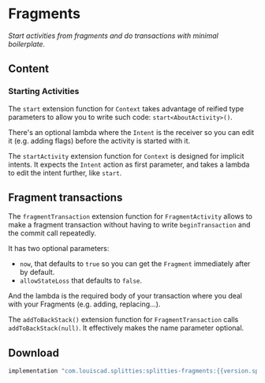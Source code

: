 # Fragments

*Start activities from fragments and do transactions with minimal boilerplate.*

## Content

### Starting Activities

The `start` extension function for `Context` takes advantage of reified type
parameters to allow you to write such code: `start<AboutActivity>()`.

There's an optional lambda where the `Intent` is the receiver so you can
edit it (e.g. adding flags) before the activity is started with it.

The `startActivity` extension function for `Context` is designed for implicit
intents. It expects the `Intent` action as first parameter, and takes a
lambda to edit the intent further, like `start`.

## Fragment transactions

The `fragmentTransaction` extension function for `FragmentActivity` allows
to make a fragment transaction without having to write `beginTransaction` and
the commit call repeatedly.

It has two optional parameters:
* `now`, that defaults to `true` so you can get the `Fragment` immediately
after by default.
* `allowStateLoss` that defaults to `false`.

And the lambda is the required body of your transaction where you deal with
your Fragments (e.g. adding, replacing…).

The `addToBackStack()` extension function for `FragmentTransaction` calls
`addToBackStack(null)`. It effectively makes the name parameter optional.

## Download

```groovy
implementation "com.louiscad.splitties:splitties-fragments:{{version.splitties2}}"
```
